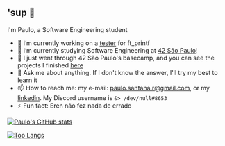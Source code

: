 ## 'sup 🤙

<!--
**paulo-santana/paulo-santana** is a ✨ _special_ ✨ repository because its `README.md` (this file) appears on your GitHub profile.
Here are some ideas to get you started:
-->

I'm Paulo, a Software Engineering student

- 🔭 I’m currently working on a [tester](https://github.com/paulo-santana/ftprintf-tester) for ft_printf
- 🚀 I’m currently studying Software Engineering at [42 São Paulo](https://www.42sp.org.br/)!
- 🐎 I just went through 42 São Paulo's basecamp, and you can see the projects I finished [here](https://github.com/paulo-santana/42-basecamp)
- 💬 Ask me about anything. If I don't know the answer, I'll try my best to learn it
- 📫 How to reach me: my e-mail: paulo.santana.r@gmail.com, or my [linkedin](https://www.linkedin.com/in/paulostn/). My Discord username is `&> /dev/null#8653`
- ⚡ Fun fact: Eren não fez nada de errado

[![Paulo's GitHub stats](https://github-readme-stats.vercel.app/api?username=paulo-santana&show_icons=true&theme=onedark)](https://github.com/paulo-santana)

[![Top Langs](https://github-readme-stats.vercel.app/api/top-langs/?username=paulo-santana&layout=compact&theme=onedark)](https://github.com/paulo-santana)
